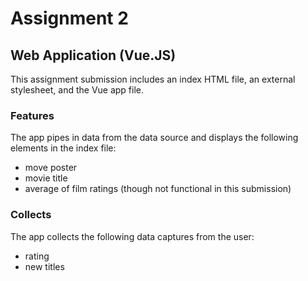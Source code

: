 # Assignment 2

## Web Application (Vue.JS)
This assignment submission includes an index HTML file, an external stylesheet, and the Vue app file.

### Features
The app pipes in data from the data source and displays the following elements in the index file:
- move poster
- movie title
- average of film ratings (though not functional in this submission)

### Collects 
The app collects the following data captures from the user:
- rating
- new titles

